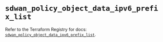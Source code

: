 # `sdwan_policy_object_data_ipv6_prefix_list`

Refer to the Terraform Registry for docs: [`sdwan_policy_object_data_ipv6_prefix_list`](https://registry.terraform.io/providers/ciscodevnet/sdwan/0.8.0/docs/resources/policy_object_data_ipv6_prefix_list).
